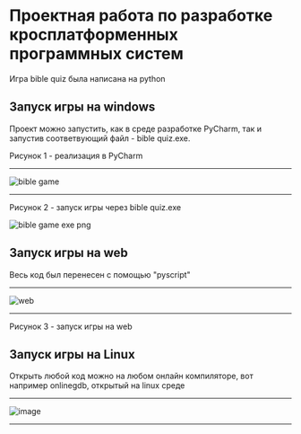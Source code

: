 # Проектная работа по разработке кросплатформенных программных систем
Игра bible quiz была написана на python

## Запуск игры на windows
Проект можно запустить, как в среде разработке PyCharm, так и запустив соответвующий файл - bible quiz.exe.

Рисунок 1 - реализация в PyCharm
***
![bible game](https://user-images.githubusercontent.com/73533402/207841834-acb4da14-c9d3-4999-a1e8-1259c4b401ed.png)
***
Рисунок 2 - запуск игры через bible quiz.exe

![bible game exe png](https://user-images.githubusercontent.com/73533402/207842247-fa75ed0c-fa20-4c97-ac2e-ed5eaa5d0e2c.png)

## Запуск игры на web
Весь код был перенесен с помощью "pyscript"
***
![web](https://user-images.githubusercontent.com/73533402/207852732-a64100ee-a3a3-4690-b0db-65c4ad60cd9c.png)
***
Рисунок 3 - запуск игры на web
## Запуск игры на Linux
Открыть любой код можно на любом онлайн компиляторе, вот например onlinegdb, открытый на linux среде
***
![image](https://user-images.githubusercontent.com/73533402/207872827-1bcf47ff-ffec-446d-9f0e-2e2fdd533d5f.png)
***
